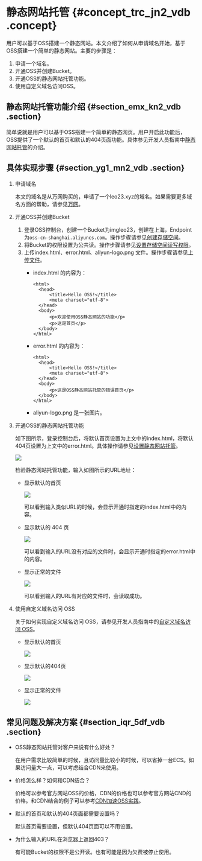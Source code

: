 # 静态网站托管 {#concept_trc_jn2_vdb .concept}

用户可以基于OSS搭建一个静态网站。本文介绍了如何从申请域名开始，基于OSS搭建一个简单的静态网站。主要的步骤是：

1.  申请一个域名。
2.  开通OSS并创建Bucket。
3.  开通OSS的静态网站托管功能。
4.  使用自定义域名访问OSS。

## 静态网站托管功能介绍 {#section_emx_kn2_vdb .section}

简单说就是用户可以基于OSS搭建一个简单的静态网页。用户开启此功能后，OSS提供了一个默认的首页和默认的404页面功能。具体参见开发人员指南中[静态网站托管](../../../../cn.zh-CN/开发指南/静态网站托管/配置静态网站托管.md#)的介绍。

## 具体实现步骤 {#section_yg1_mn2_vdb .section}

1.  申请域名

    本文的域名是从万网购买的，申请了一个leo23.xyz的域名。如果需要更多域名方面的帮助，请参见[万网](http://wanwang.aliyun.com/)。

2.  开通OSS并创建Bucket
    1.  登录OSS控制台，创建一个Bucket为imgleo23，创建在上海，Endpoint为`oss-cn-shanghai.aliyuncs.com`。操作步骤请参见[创建存储空间](../../../../cn.zh-CN/控制台用户指南/管理存储空间/创建存储空间.md#)。
    2.  将Bucket的权限设置为公共读。操作步骤请参见[设置存储空间读写权限](../../../../cn.zh-CN/控制台用户指南/管理存储空间/修改存储空间读写权限.md#)。
    3.  上传index.html、error.html、aliyun-logo.png 文件。操作步骤请参见[上传文件](../../../../cn.zh-CN/控制台用户指南/管理文件/上传文件.md#)。
        -   index.html 的内容为：

            ```
            <html>
              <head>
                  <title>Hello OSS!</title>
                  <meta charset="utf-8">
              </head>
              <body>
                  <p>欢迎使用OSS静态网站的功能</p>
                  <p>这是首页</p>
              </body>
            </html>
            ```

        -   error.html 的内容为：

            ```
            <html>
              <head>
                  <title>Hello OSS!</title>
                  <meta charset="utf-8">
              </head>
              <body>
                  <p>这是OSS静态网站托管的错误首页</p>
              </body>
            </html>
            ```

        -   aliyun-logo.png 是一张图片。
3.  开通OSS的静态网站托管功能

    如下图所示，登录控制台后，将默认首页设置为上文中的index.html，将默认404页设置为上文中的error.html。具体操作请参见[设置静态网站托管](../../../../cn.zh-CN/控制台用户指南/管理存储空间/设置静态网站托管.md#)。

    ![](http://static-aliyun-doc.oss-cn-hangzhou.aliyuncs.com/assets/img/4412/15330866411739_zh-CN.png)

    检验静态网站托管功能，输入如图所示的URL地址：

    -   显示默认的首页

        ![](http://static-aliyun-doc.oss-cn-hangzhou.aliyuncs.com/assets/img/4412/15330866411742_zh-CN.png)

        可以看到输入类似URL的时候，会显示开通时指定的index.html中的内容。

    -   显示默认的 404 页

        ![](http://static-aliyun-doc.oss-cn-hangzhou.aliyuncs.com/assets/img/4412/15330866426073_zh-CN.png)

        可以看到输入的URL没有对应的文件时，会显示开通时指定的error.html中的内容。

    -   显示正常的文件

        ![](http://static-aliyun-doc.oss-cn-hangzhou.aliyuncs.com/assets/img/4412/15330866421743_zh-CN.png)

        可以看到输入的URL有对应的文件时，会读取成功。

4.  使用自定义域名访问 OSS

    关于如何实现自定义域名访问 OSS，请参见开发人员指南中的[自定义域名访问 OSS](../../../../cn.zh-CN/开发指南/访问与控制/绑定自定义域名.md#)。

    -   显示默认的首页

        ![](http://static-aliyun-doc.oss-cn-hangzhou.aliyuncs.com/assets/img/4412/15330866421746_zh-CN.png)

    -   显示默认的404页

        ![](http://static-aliyun-doc.oss-cn-hangzhou.aliyuncs.com/assets/img/4412/15330866421748_zh-CN.png)

    -   显示正常的文件

        ![](http://static-aliyun-doc.oss-cn-hangzhou.aliyuncs.com/assets/img/4412/15330866421749_zh-CN.png)


## 常见问题及解决方案 {#section_iqr_5df_vdb .section}

-   OSS静态网站托管对客户来说有什么好处？

    在用户需求比较简单的时候，且访问量比较小的时候，可以省掉一台ECS。如果访问量大一点，可以考虑结合CDN来使用。

-   价格怎么样？如何和CDN结合？

    价格可以参考官方网站OSS的价格，CDN的价格也可以参考官方网站CND的价格。和CDN结合的例子可以参考[CDN加速OSS实践](cn.zh-CN/最佳实践/存储空间管理/CDN加速OSS.md#)。

-   默认的首页和默认的404页面都需要设置吗？

    默认首页需要设置，但默认404页面可以不用设置。

-   为什么输入的URL在浏览器上返回403？

    有可能Bucket的权限不是公开读。也有可能是因为欠费被停止使用。


